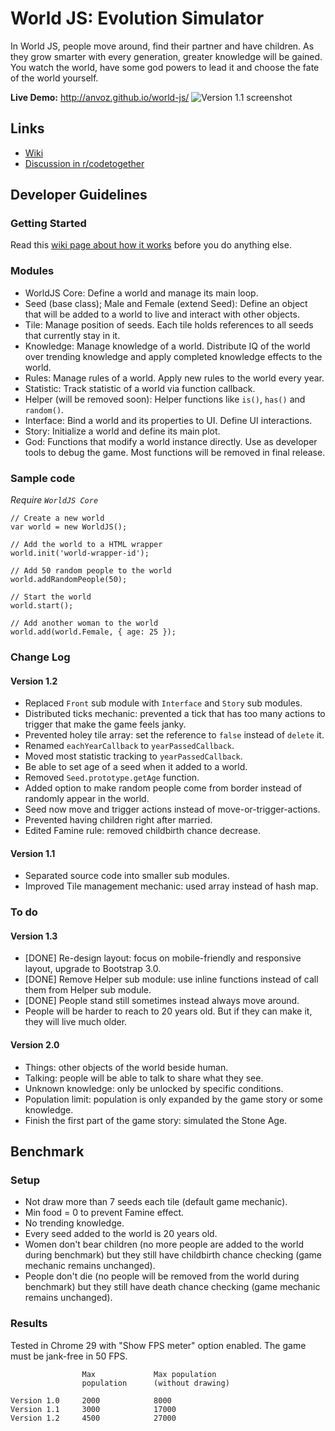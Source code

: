 World JS: Evolution Simulator
========

In World JS, people move around, find their partner and have children. As they grow smarter with every generation, greater knowledge will be gained. You watch the world, have some god powers to lead it and choose the fate of the world yourself.

**Live Demo:** http://anvoz.github.io/world-js/
![Version 1.1 screenshot](https://f.cloud.github.com/assets/4688035/887848/f6802384-fa02-11e2-81cc-a839cca329d5.png "Version 1.1 screenshot")

## Links
* [Wiki](https://github.com/anvoz/world-js/wiki)
* [Discussion in r/codetogether](http://www.reddit.com/r/codetogether/comments/1in075/game_project_world_js_evolution_simulator_looking/)

## Developer Guidelines

### Getting Started
Read this [wiki page about how it works](https://github.com/anvoz/world-js/wiki) before you do anything else.

### Modules
* WorldJS Core: Define a world and manage its main loop.
 * Seed (base class); Male and Female (extend Seed): Define an object that will be added to a world to live and interact with other objects.
 * Tile: Manage position of seeds. Each tile holds references to all seeds that currently stay in it.
 * Knowledge: Manage knowledge of a world. Distribute IQ of the world over trending knowledge and apply completed knowledge effects to the world.
 * Rules: Manage rules of a world. Apply new rules to the world every year.
 * Statistic: Track statistic of a world via function callback.
 * Helper (will be removed soon): Helper functions like `is()`, `has()` and `random()`. 
* Interface: Bind a world and its properties to UI. Define UI interactions.
* Story: Initialize a world and define its main plot.
* God: Functions that modify a world instance directly. Use as developer tools to debug the game. Most functions will be removed in final release.

### Sample code

_Require `WorldJS Core`_
```
// Create a new world
var world = new WorldJS();

// Add the world to a HTML wrapper
world.init('world-wrapper-id');

// Add 50 random people to the world
world.addRandomPeople(50);

// Start the world
world.start();

// Add another woman to the world
world.add(world.Female, { age: 25 });
```

### Change Log
#### Version 1.2
* Replaced `Front` sub module with `Interface` and `Story` sub modules.
* Distributed ticks mechanic: prevented a tick that has too many actions to trigger that make the game feels janky.
* Prevented holey tile array: set the reference to `false` instead of `delete` it.
* Renamed `eachYearCallback` to `yearPassedCallback`.
* Moved most statistic tracking to `yearPassedCallback`.
* Be able to set age of a seed when it added to a world.
* Removed `Seed.prototype.getAge` function.
* Added option to make random people come from border instead of randomly appear in the world.
* Seed now move and trigger actions instead of move-or-trigger-actions.
* Prevented having children right after married.
* Edited Famine rule: removed childbirth chance decrease.

#### Version 1.1
* Separated source code into smaller sub modules.
* Improved Tile management mechanic: used array instead of hash map.

### To do
#### Version 1.3
* [DONE] Re-design layout: focus on mobile-friendly and responsive layout, upgrade to Bootstrap 3.0.
* [DONE] Remove Helper sub module: use inline functions instead of call them from Helper sub module.
* [DONE] People stand still sometimes instead always move around.
* People will be harder to reach to 20 years old. But if they can make it, they will live much older.

#### Version 2.0
* Things: other objects of the world beside human.
* Talking: people will be able to talk to share what they see.
* Unknown knowledge: only be unlocked by specific conditions.
* Population limit: population is only expanded by the game story or some knowledge.
* Finish the first part of the game story: simulated the Stone Age.

## Benchmark

### Setup
* Not draw more than 7 seeds each tile (default game mechanic).
* Min food = 0 to prevent Famine effect.
* No trending knowledge.
* Every seed added to the world is 20 years old.
* Women don't bear children (no more people are added to the world during benchmark) but they still have childbirth chance checking (game mechanic remains unchanged).
* People don't die (no people will be removed from the world during benchmark) but they still have death chance checking (game mechanic remains unchanged).

### Results
Tested in Chrome 29 with "Show FPS meter" option enabled. The game must be jank-free in 50 FPS.
```
                Max             Max population
                population      (without drawing)

Version 1.0     2000            8000
Version 1.1     3000            17000
Version 1.2     4500            27000
```